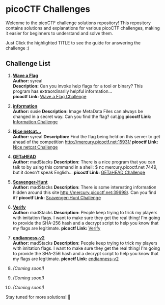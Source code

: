 # picoCTF Challenges

Welcome to the picoCTF challenge solutions repository! This repository contains solutions and explanations for various picoCTF challenges, making it easier for beginners to understand and solve them.

Just Click the highlighted TITLE to see the guide for answering the challenge :)

## Challenge List

1. [**Wave a Flag**](https://github.com/yurialfrance/picoCTF-guide/blob/main/wave-a-flag.md)  
   **Author:** syreal  
   **Description:** Can you invoke help flags for a tool or binary? This program has extraordinarily helpful information...  
   **picoctf Link:** [Wave a Flag Challenge](https://play.picoctf.org/practice/challenge/170?difficulty=1&page=1&search=wave%20a%20flag)

2. [**information**](https://github.com/yurialfrance/picoCTF-guide/blob/main/information.md)  
   **Author:** susie
   **Description:** Image MetaData Files can always be changed in a secret way. Can you find the flag? cat.jpg
   **picoctf Link:** [Information Challenge](https://play.picoctf.org/practice?difficulty=1&page=1&search=information)
   
3. [**Nice netcat...**](https://github.com/yurialfrance/picoCTF-guide/blob/main/nice_netcat.md)  
   **Author:** syreal
   **Description:** Find the flag being held on this server to get ahead of the competition http://mercury.picoctf.net:15931/
   **picoctf Link:** [Nice netcat Challenge](https://play.picoctf.org/practice?page=1&search=nice)
4.  [**GETaHEAD**](https://github.com/yurialfrance/picoCTF-guide/blob/main/GETaHEAD.md)  
   **Author:** madStacks
   **Description:** There is a nice program that you can talk to by using this command in a shell: $ nc mercury.picoctf.net 7449, but it doesn't speak English...
   **picoctf Link:** [GETaHEAD Challenge](https://play.picoctf.org/practice?category=1&difficulty=1&page=1&search=GET%20aHEAD)
5. [**Scavenger-Hunt**](https://github.com/yurialfrance/picoCTF-guide/blob/main/Scavenger-Hunt.md)  
   **Author:** madStacks
   **Description:** There is some interesting information hidden around this site http://mercury.picoctf.net:39698/. Can you find it?
   **picoctf Link:** [Scavenger-Hunt Challenge](https://play.picoctf.org/practice?category=1&difficulty=1&page=1&search=Scavenger%20Hunt)
6. [**Verify**](https://github.com/yurialfrance/picoCTF-guide/blob/main/verify.md)  
   **Author:** madStacks
   **Description:** People keep trying to trick my players with imitation flags. I want to make sure they get the real thing! I'm going to provide the SHA-256 hash and a decrypt script to help you know that my flags are legitimate.
   **picoctf Link:** [Verify](https://play.picoctf.org/practice?category=4&page=1&search=verify)
7. [**endianness-v2**](https://github.com/yurialfrance/picoCTF-guide/blob/main/endianness-v2.md)  
   **Author:** madStacks
   **Description:** People keep trying to trick my players with imitation flags. I want to make sure they get the real thing! I'm going to provide the SHA-256 hash and a decrypt script to help you know that my flags are legitimate.
   **picoctf Link:** [endianness-v2](https://play.picoctf.org/practice/challenge/415?category=4&page=1&search=endianness-v2)
8. *(Coming soon!)*
9. *(Coming soon!)*
10. *(Coming soon!)*


Stay tuned for more solutions! 🚀
